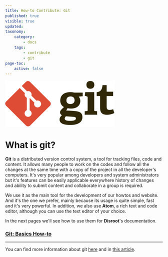 ```yaml
---
title: How-to Contribute: Git
published: true
visible: true
updated:
taxonomy:
    category:
        - docs
    tags:
        - contribute
        - git
page-toc:
    active: false
---
```



![](en/git.png)

# What is git?

**Git** is a distributed version control system, a tool for tracking files, code and content. It allows many people to work on the codes and follow all the changes at the same time with a copy of the project in all the developer's computers. It's very popular among developers and system administrators but it's features can be easily applicable everywhere history of changes and ability to submit content and collaborate in a group is required.

We use it as the main tool for the development of our howtos and website. And it's the one we prefer, mainly because its usage is quite simple, fast and it's very powerful. In addition, we also use **Atom**, a rich text and code editor, although you can use the text editor of your choice.

In the next pages we'll see how to use them for **Disroot**'s documentation.

### [Git: Basics How-to](how-to-use-git)

----
You can find more information about git [here](https://en.wikipedia.org/wiki/Git) and in [this article](https://medium.freecodecamp.org/what-is-git-and-how-to-use-it-c341b049ae61?gi=805863b5a598).

